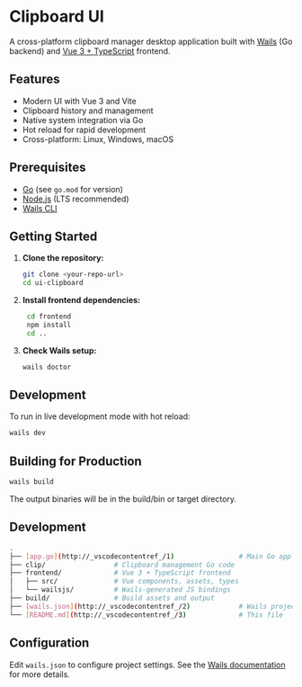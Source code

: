 # Clipboard UI

A cross-platform clipboard manager desktop application built with [Wails](https://wails.io/) (Go backend) and [Vue 3 + TypeScript](https://vuejs.org/) frontend.

## Features

- Modern UI with Vue 3 and Vite
- Clipboard history and management
- Native system integration via Go
- Hot reload for rapid development
- Cross-platform: Linux, Windows, macOS

## Prerequisites

- [Go](https://golang.org/) (see `go.mod` for version)
- [Node.js](https://nodejs.org/) (LTS recommended)
- [Wails CLI](https://wails.io/docs/gettingstarted/installation/)

## Getting Started

1. **Clone the repository:**
   ```bash
   git clone <your-repo-url>
   cd ui-clipboard
   ```

2. **Install frontend dependencies:**
   ```bash
    cd frontend
    npm install
    cd ..
   ```

3. **Check Wails setup:**
   ```bash
   wails doctor
   ```
   
## Development
To run in live development mode with hot reload:
   ```bash
   wails dev
   ```

## Building for Production
   ```bash
   wails build
   ```
   The output binaries will be in the build/bin or target directory.


## Development
   ```bash
   .
├── [app.go](http://_vscodecontentref_/1)                # Main Go application logic
├── clip/                 # Clipboard management Go code
├── frontend/             # Vue 3 + TypeScript frontend
│   ├── src/              # Vue components, assets, types
│   └── wailsjs/          # Wails-generated JS bindings
├── build/                # Build assets and output
├── [wails.json](http://_vscodecontentref_/2)            # Wails project configuration
└── [README.md](http://_vscodecontentref_/3)             # This file
   ```

## Configuration

Edit `wails.json` to configure project settings. See the [Wails documentation](https://wails.io/docs/reference/project-config) for more details.